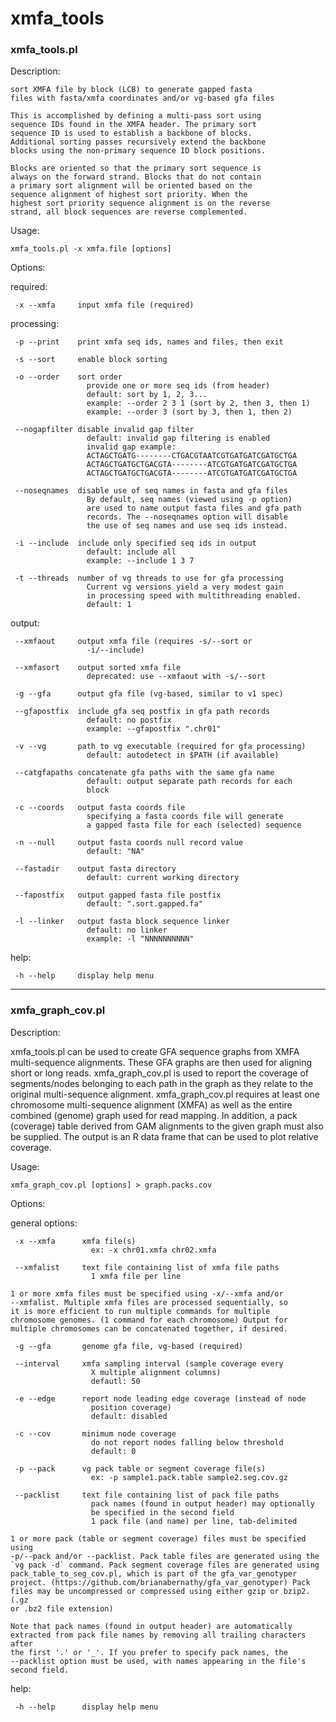 # xmfa_tools 

### xmfa_tools.pl
Description:

    sort XMFA file by block (LCB) to generate gapped fasta
    files with fasta/xmfa coordinates and/or vg-based gfa files

    This is accomplished by defining a multi-pass sort using
    sequence IDs found in the XMFA header. The primary sort
    sequence ID is used to establish a backbone of blocks.
    Additional sorting passes recursively extend the backbone
    blocks using the non-primary sequence ID block positions.

    Blocks are oriented so that the primary sort sequence is
    always on the forward strand. Blocks that do not contain
    a primary sort alignment will be oriented based on the
    sequence alignment of highest sort priority. When the
    highest sort priority sequence alignment is on the reverse
    strand, all block sequences are reverse complemented.


Usage:

    xmfa_tools.pl -x xmfa.file [options]

Options:

  required:

     -x --xmfa     input xmfa file (required)

  processing:

     -p --print    print xmfa seq ids, names and files, then exit

     -s --sort     enable block sorting

     -o --order    sort order
                     provide one or more seq ids (from header)
                     default: sort by 1, 2, 3... 
                     example: --order 2 3 1 (sort by 2, then 3, then 1)
                     example: --order 3 (sort by 3, then 1, then 2)

     --nogapfilter disable invalid gap filter
                     default: invalid gap filtering is enabled
                     invalid gap example:
                     ACTAGCTGATG--------CTGACGTAATCGTGATGATCGATGCTGA
                     ACTAGCTGATGCTGACGTA--------ATCGTGATGATCGATGCTGA
                     ACTAGCTGATGCTGACGTA--------ATCGTGATGATCGATGCTGA

     --noseqnames  disable use of seq names in fasta and gfa files
                     By default, seq names (viewed using -p option)
                     are used to name output fasta files and gfa path
                     records. The --noseqnames option will disable
                     the use of seq names and use seq ids instead.

     -i --include  include only specified seq ids in output
                     default: include all
                     example: --include 1 3 7

     -t --threads  number of vg threads to use for gfa processing
                     Current vg versions yield a very modest gain
                     in processing speed with multithreading enabled.
                     default: 1

  output:

     --xmfaout     output xmfa file (requires -s/--sort or
                     -i/--include)

     --xmfasort    output sorted xmfa file
                     deprecated: use --xmfaout with -s/--sort

     -g --gfa      output gfa file (vg-based, similar to v1 spec)

     --gfapostfix  include gfa seq postfix in gfa path records
                     default: no postfix
                     example: --gfapostfix ".chr01"

     -v --vg       path to vg executable (required for gfa processing)
                     default: autodetect in $PATH (if available)

     --catgfapaths concatenate gfa paths with the same gfa name
                     default: output separate path records for each
                     block

     -c --coords   output fasta coords file
                     specifying a fasta coords file will generate
                     a gapped fasta file for each (selected) sequence

     -n --null     output fasta coords null record value
                     default: "NA"

     --fastadir    output fasta directory
                     default: current working directory

     --fapostfix   output gapped fasta file postfix
                     default: ".sort.gapped.fa"

     -l --linker   output fasta block sequence linker
                     default: no linker
                     example: -l "NNNNNNNNNN"

  help:

     -h --help     display help menu

---

### xmfa_graph_cov.pl

Description:

xmfa_tools.pl can be used to create GFA sequence graphs from XMFA multi-sequence alignments. These GFA graphs are then used for aligning short or long reads. xmfa_graph_cov.pl is used to report the coverage of segments/nodes belonging to each path in the graph as they relate to the original multi-sequence alignment.  xmfa_graph_cov.pl requires at least one chromosome multi-sequence alignment (XMFA) as well as the entire combined (genome) graph used for read mapping. In addition, a pack (coverage) table derived from GAM alignments to the given graph must also be supplied.  The output is an R data frame that can be used to plot relative coverage.

Usage:

    xmfa_graph_cov.pl [options] > graph.packs.cov

Options:

  general options:

     -x --xmfa      xmfa file(s)
                      ex: -x chr01.xmfa chr02.xmfa

     --xmfalist     text file containing list of xmfa file paths
                      1 xmfa file per line

    1 or more xmfa files must be specified using -x/--xmfa and/or
    --xmfalist. Multiple xmfa files are processed sequentially, so
    it is more efficient to run multiple commands for multiple
    chromosome genomes. (1 command for each chromosome) Output for
    multiple chromosomes can be concatenated together, if desired.

     -g --gfa       genome gfa file, vg-based (required)

     --interval     xmfa sampling interval (sample coverage every
                      X multiple alignment columns)
                      defautl: 50

     -e --edge      report node leading edge coverage (instead of node
                      position coverage)
                      default: disabled

     -c --cov       minimum node coverage
                      do not report nodes falling below threshold
                      default: 0

     -p --pack      vg pack table or segment coverage file(s)
                      ex: -p sample1.pack.table sample2.seg.cov.gz

     --packlist     text file containing list of pack file paths
                      pack names (found in output header) may optionally
                      be specified in the second field
                      1 pack file (and name) per line, tab-delimited

    1 or more pack (table or segment coverage) files must be specified using
    -p/--pack and/or --packlist. Pack table files are generated using the
    `vg pack -d` command. Pack segment coverage files are generated using
    pack_table_to_seg_cov.pl, which is part of the gfa_var_genotyper
    project. (https://github.com/brianabernathy/gfa_var_genotyper) Pack
    files may be uncompressed or compressed using either gzip or bzip2. (.gz
    or .bz2 file extension)

    Note that pack names (found in output header) are automatically
    extracted from pack file names by removing all trailing characters after
    the first '.' or '_'. If you prefer to specify pack names, the
    --packlist option must be used, with names appearing in the file's
    second field.

  help:

     -h --help      display help menu
